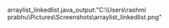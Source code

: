 arraylist_linkedlist.java_output:"C:\Users\rashmi prabhu\Pictures\Screenshots\arraylist_linkedlist.png"
